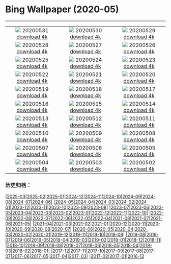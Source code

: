 # Bing Wallpaper (2020-05)
**************
| | | |
|:-:|:-:|:-:|
| ![](https://www.bing.com/th?id=OHR.WolfPup_EN-US2607981923_1920x1080.jpg) 20200531 [download 4k](https://www.bing.com/th?id=OHR.WolfPup_EN-US2607981923_UHD.jpg) | ![](https://www.bing.com/th?id=OHR.SantaCruzRiver_EN-US2549480300_1920x1080.jpg) 20200530 [download 4k](https://www.bing.com/th?id=OHR.SantaCruzRiver_EN-US2549480300_UHD.jpg) | ![](https://www.bing.com/th?id=OHR.MarleyBeach_EN-US2494809879_1920x1080.jpg) 20200529 [download 4k](https://www.bing.com/th?id=OHR.MarleyBeach_EN-US2494809879_UHD.jpg) |
| ![](https://www.bing.com/th?id=OHR.OldManWhiskers_EN-US2440561174_1920x1080.jpg) 20200528 [download 4k](https://www.bing.com/th?id=OHR.OldManWhiskers_EN-US2440561174_UHD.jpg) | ![](https://www.bing.com/th?id=OHR.EvergladesShowers_EN-US2388821919_1920x1080.jpg) 20200527 [download 4k](https://www.bing.com/th?id=OHR.EvergladesShowers_EN-US2388821919_UHD.jpg) | ![](https://www.bing.com/th?id=OHR.CheetahCubs_EN-US2332035796_1920x1080.jpg) 20200526 [download 4k](https://www.bing.com/th?id=OHR.CheetahCubs_EN-US2332035796_UHD.jpg) |
| ![](https://www.bing.com/th?id=OHR.FreedomWall_EN-US2277219831_1920x1080.jpg) 20200525 [download 4k](https://www.bing.com/th?id=OHR.FreedomWall_EN-US2277219831_UHD.jpg) | ![](https://www.bing.com/th?id=OHR.GreenanMaze_EN-US2220471188_1920x1080.jpg) 20200524 [download 4k](https://www.bing.com/th?id=OHR.GreenanMaze_EN-US2220471188_UHD.jpg) | ![](https://www.bing.com/th?id=OHR.SunSalutation_EN-US2164003866_1920x1080.jpg) 20200523 [download 4k](https://www.bing.com/th?id=OHR.SunSalutation_EN-US2164003866_UHD.jpg) |
| ![](https://www.bing.com/th?id=OHR.ReichenbachFalls_EN-US9352987746_1920x1080.jpg) 20200522 [download 4k](https://www.bing.com/th?id=OHR.ReichenbachFalls_EN-US9352987746_UHD.jpg) | ![](https://www.bing.com/th?id=OHR.JeffHanson_EN-US3686199488_1920x1080.jpg) 20200521 [download 4k](https://www.bing.com/th?id=OHR.JeffHanson_EN-US3686199488_UHD.jpg) | ![](https://www.bing.com/th?id=OHR.LavenderBee_EN-US2922501458_1920x1080.jpg) 20200520 [download 4k](https://www.bing.com/th?id=OHR.LavenderBee_EN-US2922501458_UHD.jpg) |
| ![](https://www.bing.com/th?id=OHR.RoaringFork_EN-US2762183808_1920x1080.jpg) 20200519 [download 4k](https://www.bing.com/th?id=OHR.RoaringFork_EN-US2762183808_UHD.jpg) | ![](https://www.bing.com/th?id=OHR.QatarMuseum_EN-US2624327100_1920x1080.jpg) 20200518 [download 4k](https://www.bing.com/th?id=OHR.QatarMuseum_EN-US2624327100_UHD.jpg) | ![](https://www.bing.com/th?id=OHR.LofotenIslands_EN-US2533248925_1920x1080.jpg) 20200517 [download 4k](https://www.bing.com/th?id=OHR.LofotenIslands_EN-US2533248925_UHD.jpg) |
| ![](https://www.bing.com/th?id=OHR.ArmedForces_EN-US2469522869_1920x1080.jpg) 20200516 [download 4k](https://www.bing.com/th?id=OHR.ArmedForces_EN-US2469522869_UHD.jpg) | ![](https://www.bing.com/th?id=OHR.NorthRimOpens_EN-US8744833658_1920x1080.jpg) 20200515 [download 4k](https://www.bing.com/th?id=OHR.NorthRimOpens_EN-US8744833658_UHD.jpg) | ![](https://www.bing.com/th?id=OHR.BaliRiceHarvest_EN-US2268300291_1920x1080.jpg) 20200514 [download 4k](https://www.bing.com/th?id=OHR.BaliRiceHarvest_EN-US2268300291_UHD.jpg) |
| ![](https://www.bing.com/th?id=OHR.MooseWatching_EN-US2214823502_1920x1080.jpg) 20200513 [download 4k](https://www.bing.com/th?id=OHR.MooseWatching_EN-US2214823502_UHD.jpg) | ![](https://www.bing.com/th?id=OHR.FlorenceNightingale_EN-US2120799578_1920x1080.jpg) 20200512 [download 4k](https://www.bing.com/th?id=OHR.FlorenceNightingale_EN-US2120799578_UHD.jpg) | ![](https://www.bing.com/th?id=OHR.OldPatriarchTree_EN-US1608150295_1920x1080.jpg) 20200511 [download 4k](https://www.bing.com/th?id=OHR.OldPatriarchTree_EN-US1608150295_UHD.jpg) |
| ![](https://www.bing.com/th?id=OHR.ZebraMom_EN-US1905224456_1920x1080.jpg) 20200510 [download 4k](https://www.bing.com/th?id=OHR.ZebraMom_EN-US1905224456_UHD.jpg) | ![](https://www.bing.com/th?id=OHR.BarnOwlMigration_EN-US1831112399_1920x1080.jpg) 20200509 [download 4k](https://www.bing.com/th?id=OHR.BarnOwlMigration_EN-US1831112399_UHD.jpg) | ![](https://www.bing.com/th?id=OHR.ChampsVEDay_EN-US3938798120_1920x1080.jpg) 20200508 [download 4k](https://www.bing.com/th?id=OHR.ChampsVEDay_EN-US3938798120_UHD.jpg) |
| ![](https://www.bing.com/th?id=OHR.WildflowerWeek_EN-US0188713175_1920x1080.jpg) 20200507 [download 4k](https://www.bing.com/th?id=OHR.WildflowerWeek_EN-US0188713175_UHD.jpg) | ![](https://www.bing.com/th?id=OHR.SiegeofCusco_EN-US6660036620_1920x1080.jpg) 20200506 [download 4k](https://www.bing.com/th?id=OHR.SiegeofCusco_EN-US6660036620_UHD.jpg) | ![](https://www.bing.com/th?id=OHR.CordovanCourts_EN-US4311661710_1920x1080.jpg) 20200505 [download 4k](https://www.bing.com/th?id=OHR.CordovanCourts_EN-US4311661710_UHD.jpg) |
| ![](https://www.bing.com/th?id=OHR.LastJedi_EN-US6415775481_1920x1080.jpg) 20200504 [download 4k](https://www.bing.com/th?id=OHR.LastJedi_EN-US6415775481_UHD.jpg) | ![](https://www.bing.com/th?id=OHR.LaughingOwl_EN-US6301340149_1920x1080.jpg) 20200503 [download 4k](https://www.bing.com/th?id=OHR.LaughingOwl_EN-US6301340149_UHD.jpg) | ![](https://www.bing.com/th?id=OHR.KasbahRoses_EN-US6066255132_1920x1080.jpg) 20200502 [download 4k](https://www.bing.com/th?id=OHR.KasbahRoses_EN-US6066255132_UHD.jpg) |

### 历史归档：

|[2025-03](/../2025-03/2025-03.md)|[2025-02](/../2025-02/2025-02.md)|[2025-01](/../2025-01/2025-01.md)|[2024-12](/../2024-12/2024-12.md)|[2024-11](/../2024-11/2024-11.md)|[2024-10](/../2024-10/2024-10.md)|[2024-09](/../2024-09/2024-09.md)|[2024-08](/../2024-08/2024-08.md)|[2024-07](/../2024-07/2024-07.md)|[2024-06](/../2024-06/2024-06.md)|
|[2024-05](/../2024-05/2024-05.md)|[2024-04](/../2024-04/2024-04.md)|[2024-03](/../2024-03/2024-03.md)|[2024-02](/../2024-02/2024-02.md)|[2024-01](/../2024-01/2024-01.md)|[2023-12](/../2023-12/2023-12.md)|[2023-11](/../2023-11/2023-11.md)|[2023-10](/../2023-10/2023-10.md)|[2023-09](/../2023-09/2023-09.md)|[2023-08](/../2023-08/2023-08.md)|
|[2023-07](/../2023-07/2023-07.md)|[2023-06](/../2023-06/2023-06.md)|[2023-05](/../2023-05/2023-05.md)|[2023-04](/../2023-04/2023-04.md)|[2023-03](/../2023-03/2023-03.md)|[2023-02](/../2023-02/2023-02.md)|[2023-01](/../2023-01/2023-01.md)|[2022-12](/../2022-12/2022-12.md)|[2022-11](/../2022-11/2022-11.md)|[2022-10](/../2022-10/2022-10.md)|
|[2022-09](/../2022-09/2022-09.md)|[2022-08](/../2022-08/2022-08.md)|[2022-07](/../2022-07/2022-07.md)|[2022-06](/../2022-06/2022-06.md)|[2022-05](/../2022-05/2022-05.md)|[2022-04](/../2022-04/2022-04.md)|[2021-08](/../2021-08/2021-08.md)|[2021-07](/../2021-07/2021-07.md)|[2021-06](/../2021-06/2021-06.md)|[2021-05](/../2021-05/2021-05.md)|
|[2021-04](/../2021-04/2021-04.md)|[2021-03](/../2021-03/2021-03.md)|[2021-02](/../2021-02/2021-02.md)|[2021-01](/../2021-01/2021-01.md)|[2020-12](/../2020-12/2020-12.md)|[2020-11](/../2020-11/2020-11.md)|[2020-10](/../2020-10/2020-10.md)|[2020-09](/../2020-09/2020-09.md)|[2020-08](/../2020-08/2020-08.md)|[2020-07](/../2020-07/2020-07.md)|
|[2020-06](/../2020-06/2020-06.md)|[2020-05](/2020-05.md)|[2020-04](/../2020-04/2020-04.md)|[2020-03](/../2020-03/2020-03.md)|[2020-02](/../2020-02/2020-02.md)|[2020-01](/../2020-01/2020-01.md)|[2019-12](/../2019-12/2019-12.md)|[2019-11](/../2019-11/2019-11.md)|[2019-10](/../2019-10/2019-10.md)|[2019-09](/../2019-09/2019-09.md)|
|[2019-08](/../2019-08/2019-08.md)|[2019-07](/../2019-07/2019-07.md)|[2019-06](/../2019-06/2019-06.md)|[2019-05](/../2019-05/2019-05.md)|[2019-04](/../2019-04/2019-04.md)|[2019-03](/../2019-03/2019-03.md)|[2019-02](/../2019-02/2019-02.md)|[2019-01](/../2019-01/2019-01.md)|[2018-12](/../2018-12/2018-12.md)|[2018-11](/../2018-11/2018-11.md)|
|[2018-10](/../2018-10/2018-10.md)|[2018-09](/../2018-09/2018-09.md)|[2018-08](/../2018-08/2018-08.md)|[2018-07](/../2018-07/2018-07.md)|[2018-06](/../2018-06/2018-06.md)|[2018-05](/../2018-05/2018-05.md)|[2018-04](/../2018-04/2018-04.md)|[2018-03](/../2018-03/2018-03.md)|[2018-02](/../2018-02/2018-02.md)|[2018-01](/../2018-01/2018-01.md)|
|[2017-12](/../2017-12/2017-12.md)|[2017-11](/../2017-11/2017-11.md)|[2017-10](/../2017-10/2017-10.md)|[2017-09](/../2017-09/2017-09.md)|[2017-08](/../2017-08/2017-08.md)|[2017-07](/../2017-07/2017-07.md)|[2017-06](/../2017-06/2017-06.md)|[2017-05](/../2017-05/2017-05.md)|[2017-04](/../2017-04/2017-04.md)|[2017-03](/../2017-03/2017-03.md)|
|[2017-02](/../2017-02/2017-02.md)|[2017-01](/../2017-01/2017-01.md)|[2016-12](/../2016-12/2016-12.md)
